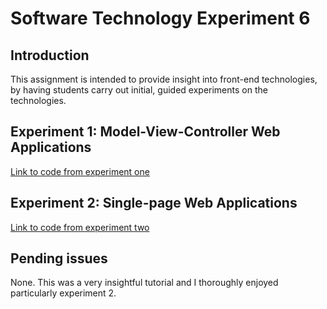 # Software Technology Experiment 6

## Introduction
This assignment is intended to provide insight into front-end technologies, by having students carry out initial, guided experiments on the technologies. 

## Experiment 1: Model-View-Controller Web Applications
[Link to code from experiment one](https://github.com/bigmantobs/gs-serving-web-content)

## Experiment 2: Single-page Web Applications
[Link to code from experiment two](https://github.com/bigmantobs/single-page-web-apps)

## Pending issues
None. This was a very insightful tutorial and I thoroughly enjoyed particularly experiment 2.

